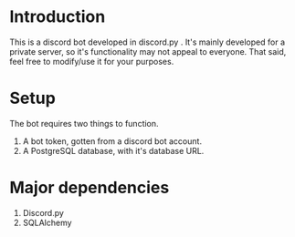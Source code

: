 # Introduction

This is a discord bot developed in discord.py . It's mainly developed for a private server, so it's functionality may not appeal to everyone. That said, feel free to modify/use it for your purposes.

# Setup

The bot requires two things to function.

1. A bot token, gotten from a discord bot account.
2. A PostgreSQL database, with it's database URL. 


# Major dependencies

1. Discord.py
2. SQLAlchemy
